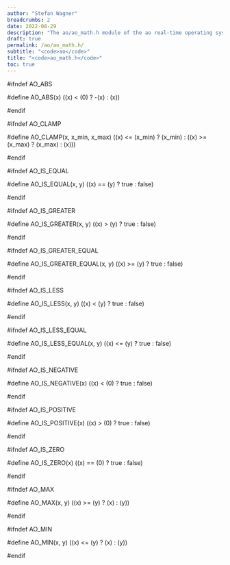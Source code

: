 ```yaml
---
author: "Stefan Wagner"
breadcrumbs: 2
date: 2022-08-29
description: "The ao/ao_math.h module of the ao real-time operating system."
draft: true
permalink: /ao/ao_math.h/ 
subtitle: "<code>ao</code>"
title: "<code>ao_math.h</code>"
toc: true
---
```


#ifndef AO_ABS

#define AO_ABS(x)                   ((x) < (0) ? -(x) : (x))

#endif

#ifndef AO_CLAMP

#define AO_CLAMP(x, x_min, x_max)   ((x) <= (x_min) ? (x_min) : ((x) >= (x_max) ? (x_max) : (x)))

#endif

#ifndef AO_IS_EQUAL

#define AO_IS_EQUAL(x, y)           ((x) == (y) ? true : false)

#endif

#ifndef AO_IS_GREATER

#define AO_IS_GREATER(x, y)         ((x) >  (y) ? true : false)

#endif

#ifndef AO_IS_GREATER_EQUAL

#define AO_IS_GREATER_EQUAL(x, y)   ((x) >= (y) ? true : false)

#endif

#ifndef AO_IS_LESS

#define AO_IS_LESS(x, y)            ((x) <  (y) ? true : false)

#endif

#ifndef AO_IS_LESS_EQUAL

#define AO_IS_LESS_EQUAL(x, y)      ((x) <= (y) ? true : false)

#endif

#ifndef AO_IS_NEGATIVE

#define AO_IS_NEGATIVE(x)           ((x) <  (0) ? true : false)

#endif

#ifndef AO_IS_POSITIVE

#define AO_IS_POSITIVE(x)           ((x) >  (0) ? true : false)

#endif

#ifndef AO_IS_ZERO

#define AO_IS_ZERO(x)               ((x) == (0) ? true : false)

#endif

#ifndef AO_MAX

#define AO_MAX(x, y)                ((x) >= (y) ? (x) : (y))

#endif

#ifndef AO_MIN

#define AO_MIN(x, y)                ((x) <= (y) ? (x) : (y))

#endif

